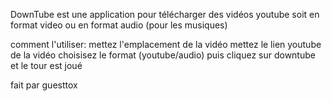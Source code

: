 DownTube est une application pour télécharger des vidéos youtube soit en format video ou en format audio (pour les musiques)

comment l'utiliser:
mettez l'emplacement de la vidéo
mettez le lien youtube de la vidéo
choisisez le format (youtube/audio)
puis cliquez sur downtube
et le tour est joué

fait par guesttox
